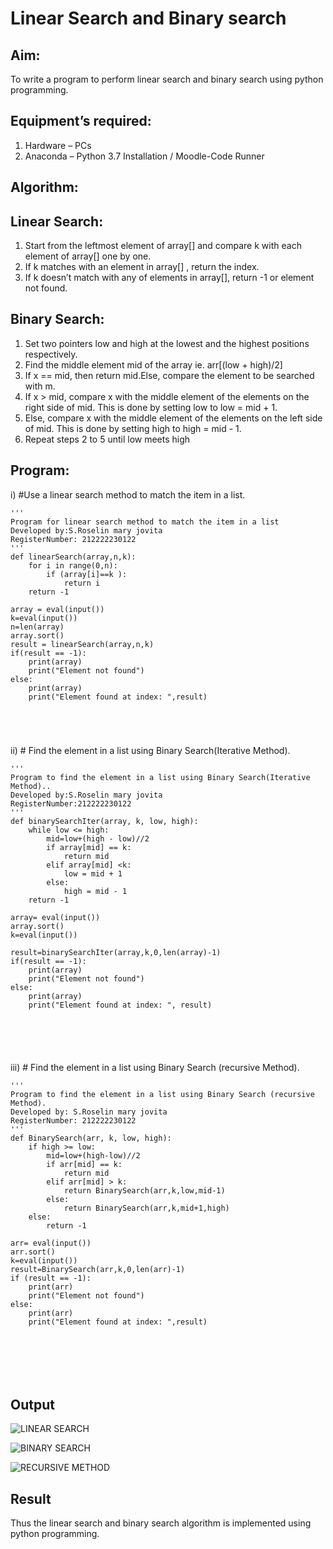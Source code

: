 # Linear Search and Binary search
## Aim:
To write a program to perform linear search and binary search using python programming.
## Equipment’s required:
1.	Hardware – PCs
2.	Anaconda – Python 3.7 Installation / Moodle-Code Runner
## Algorithm:
## Linear Search:
1.	Start from the leftmost element of array[] and compare k with each element of array[] one by one.
2.	If k matches with an element in array[] , return the index.
3.	If k doesn’t match with any of elements in array[], return -1 or element not found.
## Binary Search:
1.	Set two pointers low and high at the lowest and the highest positions respectively.
2.	Find the middle element mid of the array ie. arr[(low + high)/2]
3.	If x == mid, then return mid.Else, compare the element to be searched with m.
4.	If x > mid, compare x with the middle element of the elements on the right side of mid. This is done by setting low to low = mid + 1.
5.	Else, compare x with the middle element of the elements on the left side of mid. This is done by setting high to high = mid - 1.
6.	Repeat steps 2 to 5 until low meets high
## Program:
i)	#Use a linear search method to match the item in a list.
```
''' 
Program for linear search method to match the item in a list
Developed by:S.Roselin mary jovita
RegisterNumber: 212222230122
'''
def linearSearch(array,n,k):
    for i in range(0,n):
        if (array[i]==k ):
            return i
    return -1        
    
array = eval(input())
k=eval(input())
n=len(array)
array.sort()
result = linearSearch(array,n,k)
if(result == -1):
    print(array)
    print("Element not found")
else:
    print(array)
    print("Element found at index: ",result)
 




```
ii)	# Find the element in a list using Binary Search(Iterative Method).
```
''' 
Program to find the element in a list using Binary Search(Iterative Method)..
Developed by:S.Roselin mary jovita
RegisterNumber:212222230122 
'''
def binarySearchIter(array, k, low, high):
    while low <= high:
        mid=low+(high - low)//2
        if array[mid] == k:
            return mid
        elif array[mid] <k:
            low = mid + 1
        else:
            high = mid - 1
    return -1
    
array= eval(input())
array.sort()
k=eval(input())

result=binarySearchIter(array,k,0,len(array)-1)
if(result == -1):
    print(array)
    print("Element not found")
else:
    print(array)
    print("Element found at index: ", result)






```
iii)	# Find the element in a list using Binary Search (recursive Method).
```
''' 
Program to find the element in a list using Binary Search (recursive Method).
Developed by: S.Roselin mary jovita
RegisterNumber: 212222230122
'''
def BinarySearch(arr, k, low, high):
    if high >= low:
        mid=low+(high-low)//2
        if arr[mid] == k:
            return mid
        elif arr[mid] > k:
            return BinarySearch(arr,k,low,mid-1)
        else:
            return BinarySearch(arr,k,mid+1,high)
    else:
        return -1
        
arr= eval(input())
arr.sort()
k=eval(input())
result=BinarySearch(arr,k,0,len(arr)-1)
if (result == -1):
    print(arr)
    print("Element not found")
else:
    print(arr)
    print("Element found at index: ",result)
    






```
## Output


![LINEAR SEARCH](https://github.com/Roselinjovita/Search-Algorithm/assets/119104296/06ecb0ba-8312-4335-991b-fcbfbef2d4f4)




![BINARY SEARCH](https://github.com/Roselinjovita/Search-Algorithm/assets/119104296/8f0b88c0-0e59-4714-9167-2b234329ceb0)



![RECURSIVE METHOD](https://github.com/Roselinjovita/Search-Algorithm/assets/119104296/2f3ade04-19cb-45ff-947c-e3dc4551fb83)



## Result
Thus the linear search and binary search algorithm is implemented using python programming.
